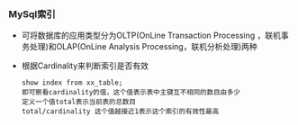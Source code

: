 ### MySql索引

- 可将数据库的应用类型分为OLTP(OnLine Transaction Processing ，联机事务处理)和OLAP(OnLine Analysis Processing，联机分析处理)两种



- 根据Cardinality来判断索引是否有效

  ```
  show index from xx_table;
  即可察看cardinality的值，这个值表示表中主键互不相同的数目由多少
  定义一个值total表示当前表的总数目
  total/cardinality 这个值越接近1表示这个索引的有效性最高
  ```

  ​


